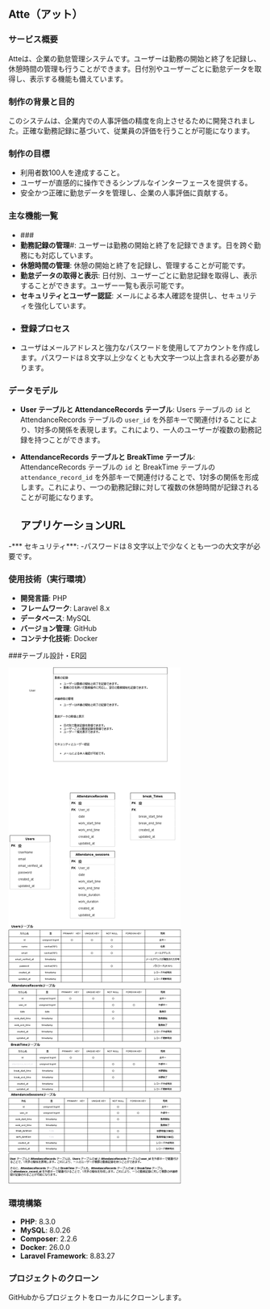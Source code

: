 ## Atte（アット）

### サービス概要
Atteは、企業の勤怠管理システムです。ユーザーは勤務の開始と終了を記録し、休憩時間の管理も行うことができます。日付別やユーザーごとに勤怠データを取得し、表示する機能も備えています。

### 制作の背景と目的
このシステムは、企業内での人事評価の精度を向上させるために開発されました。正確な勤務記録に基づいて、従業員の評価を行うことが可能になります。

### 制作の目標
- 利用者数100人を達成すること。
- ユーザーが直感的に操作できるシンプルなインターフェースを提供する。
- 安全かつ正確に勤怠データを管理し、企業の人事評価に貢献する。

### 主な機能一覧
- ###　
- **勤務記録の管理**#: ユーザーは勤務の開始と終了を記録できます。日を跨ぐ勤務にも対応しています。
- **休憩時間の管理**: 休憩の開始と終了を記録し、管理することが可能です。
- **勤怠データの取得と表示**: 日付別、ユーザーごとに勤怠記録を取得し、表示することができます。ユーザー一覧も表示可能です。
- **セキュリティとユーザー認証**: メールによる本人確認を提供し、セキュリティを強化しています。
- ### 登録プロセス
- ユーザはメールアドレスと強力なパスワードを使用してアカウントを作成します。パスワードは８文字以上少なくとも大文字一つ以上含まれる必要があります。

### データモデル
- **User テーブルと AttendanceRecords テーブル**: Users テーブルの `id` と AttendanceRecords テーブルの `user_id` を外部キーで関連付けることにより、1対多の関係を表現します。これにより、一人のユーザーが複数の勤務記録を持つことができます。
- **AttendanceRecords テーブルと BreakTime テーブル**: AttendanceRecords テーブルの `id` と BreakTime テーブルの `attendance_record_id` を外部キーで関連付けることで、1対多の関係を形成します。これにより、一つの勤務記録に対して複数の休憩時間が記録されることが可能になります。

  ## アプリケーションURL

-*** セキュリティ***:
  -パスワードは８文字以上で少なくとも一つの大文字が必要です。
### 使用技術（実行環境）

- **開発言語**: PHP
- **フレームワーク**: Laravel 8.x
- **データベース**: MySQL
- **バージョン管理**: GitHub
- **コンテナ化技術**: Docker

###テーブル設計・ER図

![Atte Diagram](atte.drawio.png)

### 環境構築

- **PHP**: 8.3.0
- **MySQL**: 8.0.26
- **Composer**: 2.2.6
- **Docker**: 26.0.0
- **Laravel Framework**: 8.83.27

### プロジェクトのクローン
GitHubからプロジェクトをローカルにクローンします。
